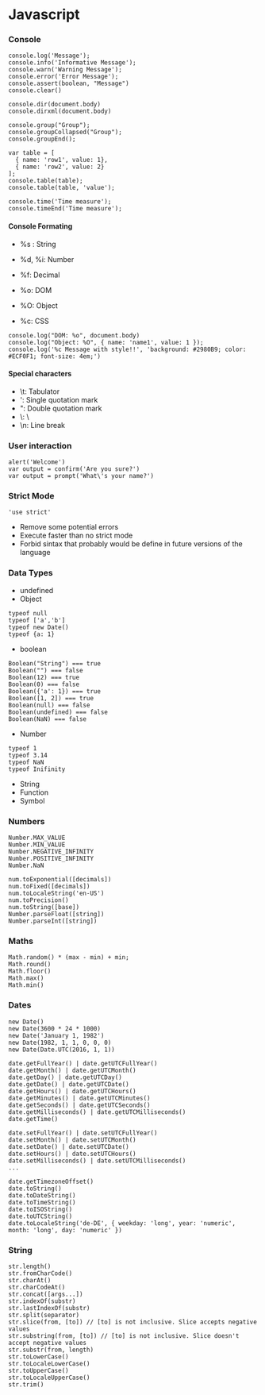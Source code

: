 # Javascript

### Console

```
console.log('Message');
console.info('Informative Message');
console.warn('Warning Message');
console.error('Error Message');
console.assert(boolean, "Message")
console.clear()
```
```
console.dir(document.body)
console.dirxml(document.body)
```
```
console.group("Group");
console.groupCollapsed("Group");
console.groupEnd();
```
```
var table = [
  { name: 'row1', value: 1},
  { name: 'row2', value: 2}
];
console.table(table);
console.table(table, 'value');
```
```
console.time('Time measure');
console.timeEnd('Time measure');
```

#### Console Formating
- %s : String

- %d, %i: Number
- %f: Decimal
- %o: DOM
- %O: Object
- %c: CSS

```
console.log("DOM: %o", document.body)
console.log("Object: %O", { name: 'name1', value: 1 });
console.log('%c Message with style!!', 'background: #2980B9; color: #ECF0F1; font-size: 4em;')
```

#### Special characters

- \t: Tabulator
- \': Single quotation mark
- \": Double quotation mark
- \\: \
- \n: Line break

### User interaction

```
alert('Welcome')
var output = confirm('Are you sure?')
var output = prompt('What\'s your name?')
```

### Strict Mode

```
'use strict'
```
- Remove some potential errors
- Execute faster than no strict mode
- Forbid sintax that probably would be define in future versions of the language

### Data Types

- undefined
- Object
```
typeof null
typeof ['a','b']
typeof new Date()
typeof {a: 1}
```
- boolean
```
Boolean("String") === true
Boolean("") === false
Boolean(12) === true
Boolean(0) === false
Boolean({'a': 1}) === true
Boolean([1, 2]) === true
Boolean(null) === false
Boolean(undefined) === false
Boolean(NaN) === false
```
- Number
```
typeof 1
typeof 3.14
typeof NaN
typeof Inifinity
```
- String
- Function
- Symbol

### Numbers

```
Number.MAX_VALUE
Number.MIN_VALUE
Number.NEGATIVE_INFINITY
Number.POSITIVE_INFINITY
Number.NaN
```
```
num.toExponential([decimals])
num.toFixed([decimals])
num.toLocaleString('en-US')
num.toPrecision()
num.toString([base])
Number.parseFloat([string])
Number.parseInt([string])
```

### Maths

```
Math.random() * (max - min) + min;
Math.round()
Math.floor()
Math.max()
Math.min()
```

### Dates

```
new Date()
new Date(3600 * 24 * 1000)
new Date('January 1, 1982')
new Date(1982, 1, 1, 0, 0, 0)
new Date(Date.UTC(2016, 1, 1))
```
```
date.getFullYear() | date.getUTCFullYear()
date.getMonth() | date.getUTCMonth()
date.getDay() | date.getUTCDay()
date.getDate() | date.getUTCDate()
date.getHours() | date.getUTCHours()
date.getMinutes() | date.getUTCMinutes()
date.getSeconds() | date.getUTCSeconds()
date.getMilliseconds() | date.getUTCMilliseconds()
date.getTime()
```
```
date.setFullYear() | date.setUTCFullYear()
date.setMonth() | date.setUTCMonth()
date.setDate() | date.setUTCDate()
date.setHours() | date.setUTCHours()
date.setMilliseconds() | date.setUTCMilliseconds()
...
```
```
date.getTimezoneOffset()
date.toString()
date.toDateString()
date.toTimeString()
date.toISOString()
date.toUTCString()
date.toLocaleString('de-DE', { weekday: 'long', year: 'numeric', month: 'long', day: 'numeric' })
```

### String

```
str.length()
str.fromCharCode()
str.charAt()
str.charCodeAt()
str.concat([args...])
str.indexOf(substr)
str.lastIndexOf(substr)
str.split(separator)
str.slice(from, [to]) // [to] is not inclusive. Slice accepts negative values
str.substring(from, [to]) // [to] is not inclusive. Slice doesn't accept negative values
str.substr(from, length)
str.toLowerCase()
str.toLocaleLowerCase()
str.toUpperCase()
str.toLocaleUpperCase()
str.trim()
``` 
